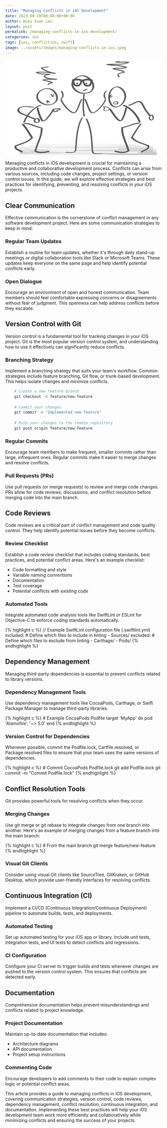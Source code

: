 ```yaml
---
title: "Managing Conflicts in iOS Development"
date: 2023-08-19T00:00:00+00:00
author: Hieu Xuan Leu
layout: post
permalink: /managing-conflicts-in-ios-development/
categories: ios
tags: [ios, conflictios, swift]
image: ../assets/images/managing-conflicts-in-ios.jpeg
---
```

![alt](../assets/images/managing-conflicts-in-ios.jpeg)

Managing conflicts in iOS development is crucial for maintaining a productive and collaborative development process. Conflicts can arise from various sources, including code changes, project settings, or version control issues. In this guide, we will explore effective strategies and best practices for identifying, preventing, and resolving conflicts in your iOS projects.

## Clear Communication
Effective communication is the cornerstone of conflict management in any software development project. Here are some communication strategies to keep in mind:

### Regular Team Updates
Establish a routine for team updates, whether it's through daily stand-up meetings or digital collaboration tools like Slack or Microsoft Teams. These updates keep everyone on the same page and help identify potential conflicts early.

### Open Dialogue
Encourage an environment of open and honest communication. Team members should feel comfortable expressing concerns or disagreements without fear of judgment. This openness can help address conflicts before they escalate.

## Version Control with Git
Version control is a fundamental tool for tracking changes in your iOS project. Git is the most popular version control system, and understanding how to use it effectively can significantly reduce conflicts.

### Branching Strategy
Implement a branching strategy that suits your team's workflow. Common strategies include feature branching, Git flow, or trunk-based development. This helps isolate changes and minimize conflicts.

```sh
	# Create a new feature branch
	git checkout -b feature/new-feature

	# Commit your changes
	git commit -m "Implemented new feature"

	# Push your changes to the remote repository
	git push origin feature/new-feature
```

### Regular Commits
Encourage team members to make frequent, smaller commits rather than large, infrequent ones. Regular commits make it easier to merge changes and resolve conflicts.

### Pull Requests (PRs)
Use pull requests (or merge requests) to review and merge code changes. PRs allow for code reviews, discussions, and conflict resolution before merging code into the main branch.

## Code Reviews
Code reviews are a critical part of conflict management and code quality control. They help identify potential issues before they become conflicts.

### Review Checklist
Establish a code review checklist that includes coding standards, best practices, and potential conflict areas. Here's an example checklist:
* Code formatting and style
* Variable naming conventions
* Documentation
* Test coverage
* Potential conflicts with existing code

### Automated Tools
Integrate automated code analysis tools like SwiftLint or ESLint for Objective-C to enforce coding standards automatically.

{% highlight c %}
	// Example SwiftLint configuration file (.swiftlint.yml)
	included: # Define which files to include in linting
	- Sources/
	excluded: # Define which files to exclude from linting
	- Carthage/
	- Pods/
{% endhighlight %}

## Dependency Management
Managing third-party dependencies is essential to prevent conflicts related to library versions.

### Dependency Management Tools
Use dependency management tools like CocoaPods, Carthage, or Swift Package Manager to manage third-party libraries.

{% highlight c %}
	# Example CocoaPods Podfile
	target 'MyApp' do
	pod 'Alamofire', '~> 5.0'
	end
{% endhighlight %}

### Version Control for Dependencies
Whenever possible, commit the Podfile.lock, Cartfile.resolved, or Package.resolved files to ensure that your team uses the same versions of dependencies.

{% highlight c %}
	# Commit CocoaPods Podfile.lock
	git add Podfile.lock
	git commit -m "Commit Podfile.lock"
{% endhighlight %}

## Conflict Resolution Tools
Git provides powerful tools for resolving conflicts when they occur.

### Merging Changes
Use git merge or git rebase to integrate changes from one branch into another. Here's an example of merging changes from a feature branch into the main branch:

{% highlight c %}
	# From the main branch
	git merge feature/new-feature
{% endhighlight %}

### Visual Git Clients
Consider using visual Git clients like SourceTree, GitKraken, or GitHub Desktop, which provide user-friendly interfaces for resolving conflicts.

## Continuous Integration (CI)
Implement a CI/CD (Continuous Integration/Continuous Deployment) pipeline to automate builds, tests, and deployments.

### Automated Testing
Set up automated testing for your iOS app or library. Include unit tests, integration tests, and UI tests to detect conflicts and regressions.

### CI Configuration
Configure your CI server to trigger builds and tests whenever changes are pushed to the version control system. This ensures that conflicts are detected early.

## Documentation
Comprehensive documentation helps prevent misunderstandings and conflicts related to project knowledge.

### Project Documentation
Maintain up-to-date documentation that includes:
- Architecture diagrams
- API documentation
- Project setup instructions

### Commenting Code
Encourage developers to add comments to their code to explain complex logic or potential conflict areas.

This article provides a guide to managing conflicts in iOS development, covering communication strategies, version control, code reviews, dependency management, conflict resolution, continuous integration, and documentation. Implementing these best practices will help your iOS development team work more efficiently and collaboratively while minimizing conflicts and ensuring the success of your projects.